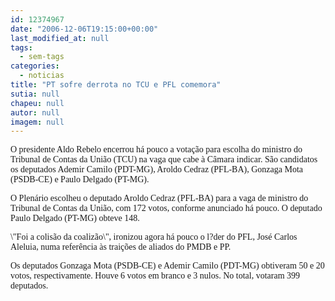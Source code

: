 ```yaml
---
id: 12374967
date: "2006-12-06T19:15:00+00:00"
last_modified_at: null
tags:
  - sem-tags
categories:
  - noticias
title: "PT sofre derrota no TCU e PFL comemora"
sutia: null
chapeu: null
autor: null
imagem: null
---
```

<p><P><FONT face=Verdana>O presidente Aldo Rebelo encerrou há pouco a votação para escolha do ministro do Tribunal de Contas da União (TCU) na vaga que cabe à Câmara indicar. São candidatos os deputados Ademir Camilo (PDT-MG), Aroldo Cedraz (PFL-BA), Gonzaga Mota (PSDB-CE) e Paulo Delgado (PT-MG).</FONT></P></p>
<p><P><FONT face=Verdana>O Plenário escolheu o deputado Aroldo Cedraz (PFL-BA) para a vaga de ministro do Tribunal de Contas da União, com 172 votos, conforme anunciado há pouco. O deputado Paulo Delgado (PT-MG) obteve 148. </FONT></P></p>
<p><P><FONT face=Verdana>\"Foi a colisão da coalizão\", ironizou agora há pouco o l?der do PFL, José Carlos Aleluia, numa referência às traições de aliados do PMDB e PP.</FONT></P></p>
<p><P><FONT face=Verdana>Os deputados Gonzaga Mota (PSDB-CE) e Ademir Camilo (PDT-MG) obtiveram 50 e 20 votos, respectivamente. Houve 6 votos em branco e 3 nulos. No total, votaram 399 deputados.</FONT></P> </p>
